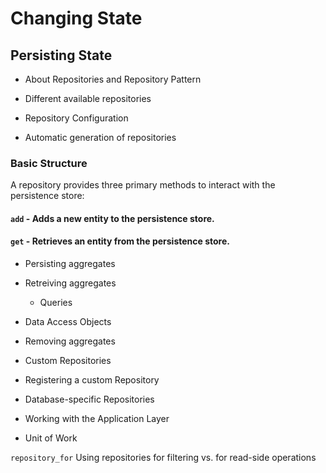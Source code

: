 # Changing State

## Persisting State

- About Repositories and Repository Pattern

- Different available repositories
- Repository Configuration
- Automatic generation of repositories

### Basic Structure

A repository provides three primary methods to interact with the persistence
store:

#### **`add`** - Adds a new entity to the persistence store.

#### **`get`** - Retrieves an entity from the persistence store.

- Persisting aggregates
- Retreiving aggregates
    - Queries
- Data Access Objects
- Removing aggregates

- Custom Repositories
- Registering a custom Repository
- Database-specific Repositories

- Working with the Application Layer
- Unit of Work

`repository_for`
Using repositories for filtering vs. for read-side operations